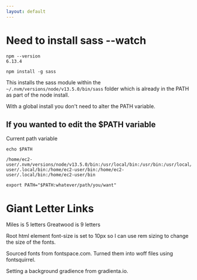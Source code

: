 ```yaml
---
layout: default
---
```


# Need to install sass --watch

```
npm --version
6.13.4

npm install -g sass
```

This installs the sass module within the `~/.nvm/versions/node/v13.5.0/bin/sass` folder which is already in the PATH as part of the node install.

With a global install you don't need to alter the PATH variable.

## If you wanted to edit the $PATH variable

Current path variable

```
echo $PATH

/home/ec2-user/.nvm/versions/node/v13.5.0/bin:/usr/local/bin:/usr/bin:/usr/local/sbin:/usr/sbin:/home/ec2-user/.local/bin:/home/ec2-user/bin:/home/ec2-user/.local/bin:/home/ec2-user/bin

export PATH="$PATH:whatever/path/you/want"
```

# Giant Letter Links

Miles is 5 letters
Greatwood is 9 letters

Root html element font-size is set to 10px so I can use rem sizing to change the size of the fonts.

Sourced fonts from fontspace.com. Turned them into woff files using fontsquirrel.

Setting a background gradience from gradienta.io.
